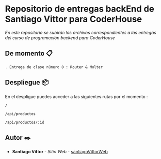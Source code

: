 # Repositorio de entregas backEnd de Santiago Vittor para CoderHouse

_En este repositorio se subirán los archivos correspondientes a las entregas del curso de programación backend para CoderHouse_

## De momento 📋

```
. Entrega de clase número 8 : Router & Multer
```

## Despliegue 📦


En el despligue puedes acceder a las siguientes rutas por el momento : 
```
/
```
```
/api/productos
```
```
/api/productos/:id
```

## Autor ✒️

* **Santiago Vittor** - *Sitio Web* - [santiagoVittorWeb](https://santiagovittorweb.vercel.app/)
